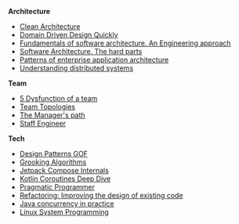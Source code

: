 **Architecture**

* [Clean Architecture](architecture/Clean_Arcitecture.md)
* [Domain Driven Design Quickly](architecture/Domain_driven_design_quickly.md)
* [Fundamentals of software architecture. An Engineering approach](architecture/Fundamentals_of_Software_Architecture_An_Engineering_Approach.md)
* [Software Architecture. The hard parts](architecture/Software_architecture_the_hard_parts.md)
* [Patterns of enterprise application architecture](architecture/patterns_of_enterprise_application_architecture.md)
* [Understanding distributed systems](architecture/understanding_distributed_systems.md)

**Team**

* [5 Dysfunction of a team](team/5_dysfunctions_of_a_team.md)
* [Team Topologies](team/Team_Topologies.md)
* [The Manager's path](team/The_Manager’s_Path.md)
* [Staff Engineer](team/Staff_Engineer:_Leadership_beyond_the_management_track.md)

**Tech**

* [Design Patterns GOF](tech/Design_Patterns_GOF.md)
* [Grooking Algorithms](tech/Grooking_Algorithms.md)
* [Jetpack Compose Internals](tech/Jetpack_Compose_internals.md)
* [Kotlin Coroutines Deep Dive](tech/Kotlin_Coroutines_Deep_Dive.md)
* [Pragmatic Programmer](tech/Pragmatic_Programmer.md)
* [Refactoring: Improving the design of existing code](tech/Refactoring_Improving_the_Design_of_existing_code.md)
* [Java concurrency in practice](tech/Java_concurrency_in_practice.md)
* [Linux System Programming](tech/Linux_system_programming.md)
